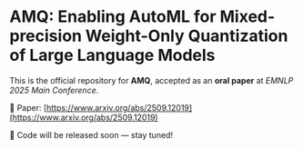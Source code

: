 # AMQ: Enabling AutoML for Mixed-precision Weight-Only Quantization of Large Language Models

This is the official repository for **AMQ**, accepted as an **oral paper** at *EMNLP 2025 Main Conference*.

📄 Paper: [https://www.arxiv.org/abs/2509.12019](https://www.arxiv.org/abs/2509.12019)

🚀 Code will be released soon — stay tuned!
